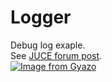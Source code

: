 # Logger  
Debug log exaple.  
See [JUCE forum post](https://forum.juce.com/t/debugging/36385/4).  
[![Image from Gyazo](https://i.gyazo.com/4d46d51029dfa6b055eb44a7a4307e97.png)](https://gyazo.com/4d46d51029dfa6b055eb44a7a4307e97)
